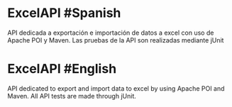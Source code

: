# ExcelAPI  #Spanish 
API dedicada a exportación e importación de datos a excel con uso de Apache POI y Maven. Las pruebas de la API son realizadas mediante jUnit

# ExcelAPI  #English
API dedicated to export and import data to excel by using Apache POI and Maven. All API tests are made through jUnit.
